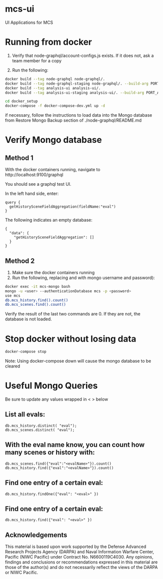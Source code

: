 # mcs-ui
UI Applications for MCS

# Running from docker

1. Verify that node-graphql/account-configs.js exists.  If it does not, ask a team member for a copy

2. Run the following:
```bash
docker build --tag node-graphql node-graphql/.
docker build --tag node-graphql-staging node-graphql/. --build-arg PORT_ARG=9111
docker build --tag analysis-ui analysis-ui/.
docker build --tag analysis-ui-staging analysis-ui/. --build-arg PORT_ARG=2000

cd docker_setup
docker-compose -f docker-compose-dev.yml up -d
```

if necessary, follow the instructions to load data into the Mongo database from Restore Mongo Backup section of ./node-graphql/README.md

# Verify Mongo database

## Method 1

With the docker containers running, navigate to http://localhost:9100/graphql

You should see a graphql test UI.

In the left hand side, enter:

```
query {
  getHistorySceneFieldAggregation(fieldName:"eval")
}
```

The following indicates an empty database:
```
{
  "data": {
    "getHistorySceneFieldAggregation": []
  }
}
```

## Method 2

  1. Make sure the docker containers running 
  2. Run the following, replacing <user> and <password> with mongo username and password):
  ```bash
  docker exec -it mcs-mongo bash
  mongo -u <user> --authenticationDatabase mcs -p <password>
  use mcs
  db.mcs_history.find().count()
  db.mcs_scenes.find().count()
  ```
  Verify the result of the last two commands are 0.  If they are not, the database is not loaded.

# Stop docker without losing data

```bash
docker-compose stop
```

Note: Using docker-compose down will cause the mongo database to be cleared

# Useful Mongo Queries

Be sure to update any values wrapped in < > below

## List all evals:
```
db.mcs_history.distinct( "eval");
db.mcs_scenes.distinct( "eval");
```

## With the eval name know, you can count how many scenes or history with:

```
db.mcs_scenes.find({"eval":"<evalName>"}).count()
db.mcs_history.find({"eval":"<evalName>"}).count()
```

## Find one entry of a certain eval:

```
db.mcs_history.findOne({"eval": "<eval>" })
```  
  
## Find one entry of a certain eval:

```
db.mcs_history.find({"eval": "<eval>" })
```

## Acknowledgements

This material is based upon work supported by the Defense Advanced Research Projects Agency (DARPA) and Naval Information Warfare Center, Pacific (NIWC Pacific) under Contract No. N6600119C4030. Any opinions, findings and conclusions or recommendations expressed in this material are those of the author(s) and do not necessarily reflect the views of the DARPA or NIWC Pacific.